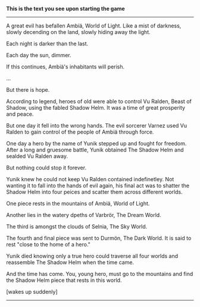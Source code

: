 **This is the text you see upon starting the game**

---

A great evil has befallen Ambiä, World of Light. Like a mist of darkness, slowly decending on the land, slowly hiding away the light.

Each night is darker than the last.

Each day the sun, dimmer.

If this continues, Ambiä's inhabitants will perish.

...

But there is hope.

According to legend, heroes of old were able to control Vu Ralden, Beast of Shadow, using the fabled Shadow Helm. It was a time of great prosperity and peace.

But one day it fell into the wrong hands. The evil sorcerer Varnez used Vu Ralden to gain control of the people of Ambiä through force.

One day a hero by the name of Yunik stepped up and fought for freedom. After a long and gruesome battle, Yunik obtained The Shadow Helm and sealded Vu Ralden away.

But nothing could stop it forever.

Yunik knew he could not keep Vu Ralden contained indefinetley. Not wanting it to fall into the hands of evil again, his final act was to shatter the Shadow Helm into four peices and scatter them across different worlds.

One piece rests in the mountains of Ambiä, World of Light.

Another lies in the watery dpeths of Varbrör, The Dream World.

The third is amongst the clouds of Selnia, The Sky World.

The fourth and final piece was sent to Durmön, The Dark World. It is said to rest "close to the home of a hero."

Yunik died knowing only a true hero could traverse all four worlds and reassemble The Shadow Helm when the time came.

And the time has come. You, young hero, must go to the mountains and find the Shadow Helm piece that rests in this world.

[wakes up suddenly]

---